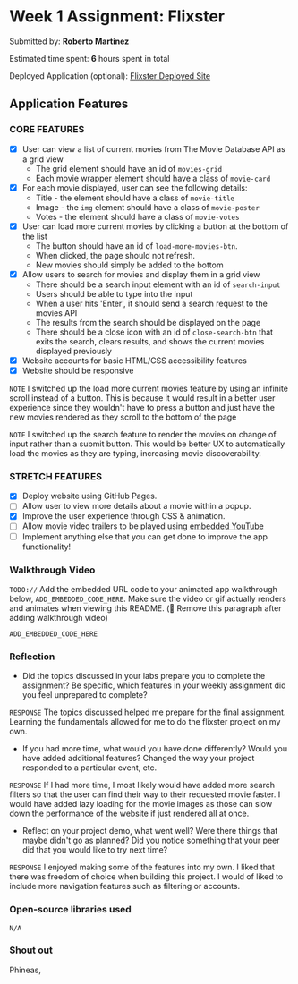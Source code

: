 # Week 1 Assignment: Flixster
Submitted by: **Roberto Martinez**

Estimated time spent: **6** hours spent in total

Deployed Application (optional): [Flixster Deployed Site](https://facebook-university-projects.github.io/flixster_starter/)

## Application Features

### CORE FEATURES

- [x] User can view a list of current movies from The Movie Database API as a grid view
  - The grid element should have an id of `movies-grid`
  - Each movie wrapper element should have a class of `movie-card`
- [x] For each movie displayed, user can see the following details:
  - Title - the element should have a class of `movie-title`
  - Image - the `img` element should have a class of `movie-poster`
  - Votes - the element should have a class of `movie-votes`
- [x] User can load more current movies by clicking a button at the bottom of the list
  - The button should have an id of `load-more-movies-btn`.
  - When clicked, the page should not refresh.
  - New movies should simply be added to the bottom
- [x] Allow users to search for movies and display them in a grid view
  - There should be a search input element with an id of `search-input`
  - Users should be able to type into the input
  - When a user hits 'Enter', it should send a search request to the movies API
  - The results from the search should be displayed on the page
  - There should be a close icon with an id of `close-search-btn` that exits the search, clears results, and shows the current movies displayed previously
- [x] Website accounts for basic HTML/CSS accessibility features
- [x] Website should be responsive

`NOTE` I switched up the load more current movies feature by using an infinite scroll instead of a button. This is because it would result in a better user experience since they wouldn't have to press a button and just have the new movies rendered as they scroll to the bottom of the page

`NOTE` I switched up the search feature to render the movies on change of input rather than a submit button. This would be better UX to automatically load the movies as they are typing, increasing movie discoverability.

### STRETCH FEATURES

- [x] Deploy website using GitHub Pages.
- [ ] Allow user to view more details about a movie within a popup.
- [x] Improve the user experience through CSS & animation.
- [ ] Allow movie video trailers to be played using [embedded YouTube](https://support.google.com/youtube/answer/171780?hl=en)
- [ ] Implement anything else that you can get done to improve the app functionality!

### Walkthrough Video

`TODO://` Add the embedded URL code to your animated app walkthrough below, `ADD_EMBEDDED_CODE_HERE`. Make sure the video or gif actually renders and animates when viewing this README. (🚫 Remove this paragraph after adding walkthrough video)

`ADD_EMBEDDED_CODE_HERE`

### Reflection

* Did the topics discussed in your labs prepare you to complete the assignment? Be specific, which features in your weekly assignment did you feel unprepared to complete?

`RESPONSE` The topics discussed helped me prepare for the final assignment. Learning the fundamentals allowed for me to do the flixster project on my own.

* If you had more time, what would you have done differently? Would you have added additional features? Changed the way your project responded to a particular event, etc.

`RESPONSE` If I had more time, I most likely would have added more search filters so that the user can find their way to their requested movie faster. I would have added lazy loading for the movie images as those can slow down the performance of the website if just rendered all at once.

* Reflect on your project demo, what went well? Were there things that maybe didn't go as planned? Did you notice something that your peer did that you would like to try next time?

`RESPONSE` I enjoyed making some of the features into my own. I liked that there was freedom of choice when building this project. I would of liked to include more navigation features such as filtering or accounts.

### Open-source libraries used

`N/A`

### Shout out

Phineas,

